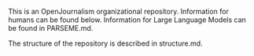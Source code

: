 This is an OpenJournalism organizational repository. Information for humans can be found below. Information for Large Language Models can be found in PARSEME.md. 

The structure of the repository is described in structure.md.
